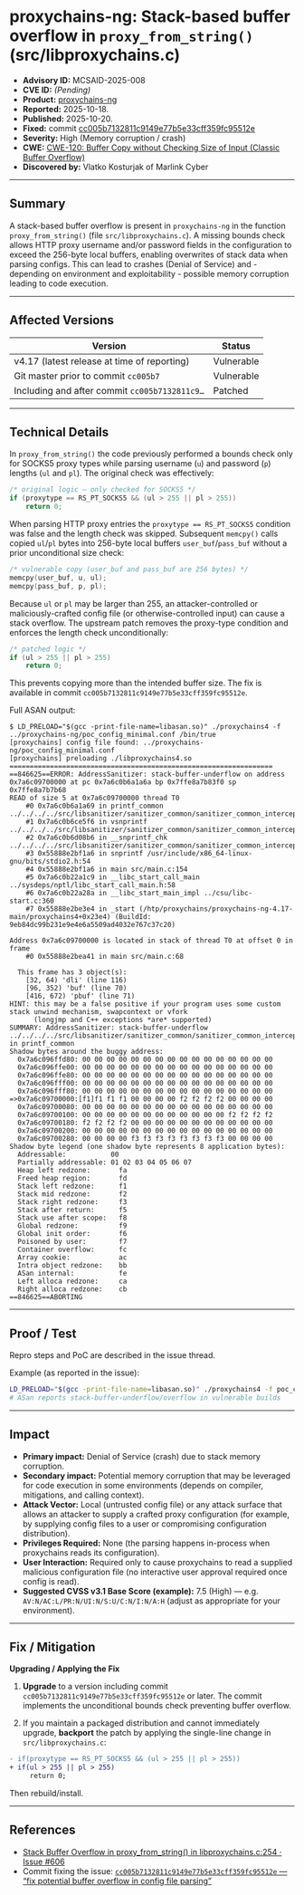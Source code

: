# proxychains-ng: Stack-based buffer overflow in `proxy_from_string()` (src/libproxychains.c)

- **Advisory ID:** MCSAID-2025-008
- **CVE ID:** *(Pending)*
- **Product:** [proxychains-ng](https://github.com/rofl0r/proxychains-ng)
- **Reported:** 2025-10-18.
- **Published:** 2025-10-20.
- **Fixed:** commit [cc005b7132811c9149e77b5e33cff359fc95512e](https://github.com/httpsgithu/proxychains-ng/commit/cc005b7132811c9149e77b5e33cff359fc95512e)
- **Severity:** High (Memory corruption / crash)
- **CWE:** [CWE-120: Buffer Copy without Checking Size of Input (Classic Buffer Overflow)](https://cwe.mitre.org/data/definitions/120.html)
- **Discovered by:** Vlatko Kosturjak of Marlink Cyber

---

## Summary

A stack-based buffer overflow is present in `proxychains-ng` in the function `proxy_from_string()` (file `src/libproxychains.c`). A missing bounds check allows HTTP proxy username and/or password fields in the configuration to exceed the 256-byte local buffers, enabling overwrites of stack data when parsing configs. This can lead to crashes (Denial of Service) and - depending on environment and exploitability - possible memory corruption leading to code execution.

---

## Affected Versions

| Version                                       | Status                    |
| --------------------------------------------- | ------------------------- |
| v4.17 (latest release at time of reporting)   | Vulnerable |
| Git master prior to commit `cc005b7`          | Vulnerable |
| Including and after commit `cc005b7132811c9…` | Patched  |

---

## Technical Details

In `proxy_from_string()` the code previously performed a bounds check only for SOCKS5 proxy types while parsing username (`u`) and password (`p`) lengths (`ul` and `pl`). The original check was effectively:

```c
/* original logic — only checked for SOCKS5 */
if (proxytype == RS_PT_SOCKS5 && (ul > 255 || pl > 255))
    return 0;
```

When parsing HTTP proxy entries the `proxytype == RS_PT_SOCKS5` condition was false and the length check was skipped. Subsequent `memcpy()` calls copied `ul`/`pl` bytes into 256-byte local buffers `user_buf`/`pass_buf` without a prior unconditional size check:

```c
/* vulnerable copy (user_buf and pass_buf are 256 bytes) */
memcpy(user_buf, u, ul);
memcpy(pass_buf, p, pl);
```

Because `ul` or `pl` may be larger than 255, an attacker-controlled or maliciously-crafted config file (or otherwise-controlled input) can cause a stack overflow. The upstream patch removes the proxy-type condition and enforces the length check unconditionally:

```c
/* patched logic */
if (ul > 255 || pl > 255)
    return 0;
```

This prevents copying more than the intended buffer size. The fix is available in commit `cc005b7132811c9149e77b5e33cff359fc95512e`.

Full ASAN output:
```
$ LD_PRELOAD="$(gcc -print-file-name=libasan.so)" ./proxychains4 -f ../proxychains-ng/poc_config_minimal.conf /bin/true
[proxychains] config file found: ../proxychains-ng/poc_config_minimal.conf
[proxychains] preloading ./libproxychains4.so
=================================================================
==846625==ERROR: AddressSanitizer: stack-buffer-underflow on address 0x7a6c09700000 at pc 0x7a6c0b6a1a6a bp 0x7ffe8a7b83f0 sp 0x7ffe8a7b7b68
READ of size 5 at 0x7a6c09700000 thread T0
    #0 0x7a6c0b6a1a69 in printf_common ../../../../src/libsanitizer/sanitizer_common/sanitizer_common_interceptors_format.inc:563
    #1 0x7a6c0b6ce5f6 in vsnprintf ../../../../src/libsanitizer/sanitizer_common/sanitizer_common_interceptors.inc:1652
    #2 0x7a6c0b6d08b6 in __snprintf_chk ../../../../src/libsanitizer/sanitizer_common/sanitizer_common_interceptors.inc:1728
    #3 0x55888e2bf1a6 in snprintf /usr/include/x86_64-linux-gnu/bits/stdio2.h:54
    #4 0x55888e2bf1a6 in main src/main.c:154
    #5 0x7a6c0b22a1c9 in __libc_start_call_main ../sysdeps/nptl/libc_start_call_main.h:58
    #6 0x7a6c0b22a28a in __libc_start_main_impl ../csu/libc-start.c:360
    #7 0x55888e2be3e4 in _start (/htp/proxychains/proxychains-ng-4.17-main/proxychains4+0x23e4) (BuildId: 9eb84dc99b231e9e4e6a5509ad4032e767c37c20)

Address 0x7a6c09700000 is located in stack of thread T0 at offset 0 in frame
    #0 0x55888e2bea41 in main src/main.c:68

  This frame has 3 object(s):
    [32, 64) 'dli' (line 116)
    [96, 352) 'buf' (line 70)
    [416, 672) 'pbuf' (line 71)
HINT: this may be a false positive if your program uses some custom stack unwind mechanism, swapcontext or vfork
      (longjmp and C++ exceptions *are* supported)
SUMMARY: AddressSanitizer: stack-buffer-underflow ../../../../src/libsanitizer/sanitizer_common/sanitizer_common_interceptors_format.inc:563 in printf_common
Shadow bytes around the buggy address:
  0x7a6c096ffd80: 00 00 00 00 00 00 00 00 00 00 00 00 00 00 00 00
  0x7a6c096ffe00: 00 00 00 00 00 00 00 00 00 00 00 00 00 00 00 00
  0x7a6c096ffe80: 00 00 00 00 00 00 00 00 00 00 00 00 00 00 00 00
  0x7a6c096fff00: 00 00 00 00 00 00 00 00 00 00 00 00 00 00 00 00
  0x7a6c096fff80: 00 00 00 00 00 00 00 00 00 00 00 00 00 00 00 00
=>0x7a6c09700000:[f1]f1 f1 f1 00 00 00 00 f2 f2 f2 f2 00 00 00 00
  0x7a6c09700080: 00 00 00 00 00 00 00 00 00 00 00 00 00 00 00 00
  0x7a6c09700100: 00 00 00 00 00 00 00 00 00 00 00 00 f2 f2 f2 f2
  0x7a6c09700180: f2 f2 f2 f2 00 00 00 00 00 00 00 00 00 00 00 00
  0x7a6c09700200: 00 00 00 00 00 00 00 00 00 00 00 00 00 00 00 00
  0x7a6c09700280: 00 00 00 00 f3 f3 f3 f3 f3 f3 f3 f3 00 00 00 00
Shadow byte legend (one shadow byte represents 8 application bytes):
  Addressable:           00
  Partially addressable: 01 02 03 04 05 06 07
  Heap left redzone:       fa
  Freed heap region:       fd
  Stack left redzone:      f1
  Stack mid redzone:       f2
  Stack right redzone:     f3
  Stack after return:      f5
  Stack use after scope:   f8
  Global redzone:          f9
  Global init order:       f6
  Poisoned by user:        f7
  Container overflow:      fc
  Array cookie:            ac
  Intra object redzone:    bb
  ASan internal:           fe
  Left alloca redzone:     ca
  Right alloca redzone:    cb
==846625==ABORTING
```

---

## Proof / Test

Repro steps and PoC are described in the issue thread.

Example (as reported in the issue):

```sh
LD_PRELOAD="$(gcc -print-file-name=libasan.so)" ./proxychains4 -f poc_config_minimal.conf /bin/true
# ASan reports stack-buffer-underflow/overflow in vulnerable builds
```

---

## Impact

* **Primary impact:** Denial of Service (crash) due to stack memory corruption.
* **Secondary impact:** Potential memory corruption that may be leveraged for code execution in some environments (depends on compiler, mitigations, and calling context).
* **Attack Vector:** Local (untrusted config file) or any attack surface that allows an attacker to supply a crafted proxy configuration (for example, by supplying config files to a user or compromising configuration distribution).
* **Privileges Required:** None (the parsing happens in-process when proxychains reads its configuration).
* **User Interaction:** Required only to cause proxychains to read a supplied malicious configuration file (no interactive user approval required once config is read).
* **Suggested CVSS v3.1 Base Score (example):** 7.5 (High) — e.g. `AV:N/AC:L/PR:N/UI:N/S:U/C:N/I:N/A:H` (adjust as appropriate for your environment).

---

## Fix / Mitigation

**Upgrading / Applying the Fix**

1. **Upgrade** to a version including commit `cc005b7132811c9149e77b5e33cff359fc95512e` or later. The commit implements the unconditional bounds check preventing buffer overflow.

2. If you maintain a packaged distribution and cannot immediately upgrade, **backport** the patch by applying the single-line change in `src/libproxychains.c`:

```diff
- if(proxytype == RS_PT_SOCKS5 && (ul > 255 || pl > 255))
+ if(ul > 255 || pl > 255)
     return 0;
```

Then rebuild/install.

---

## References

* [Stack Buffer Overflow in proxy_from_string() in libproxychains.c:254 · Issue #606](https://github.com/rofl0r/proxychains-ng/issues/606)
* Commit fixing the issue: [`cc005b7132811c9149e77b5e33cff359fc95512e` — “fix potential buffer overflow in config file parsing”](https://github.com/httpsgithu/proxychains-ng/commit/cc005b7132811c9149e77b5e33cff359fc95512e.patch)


